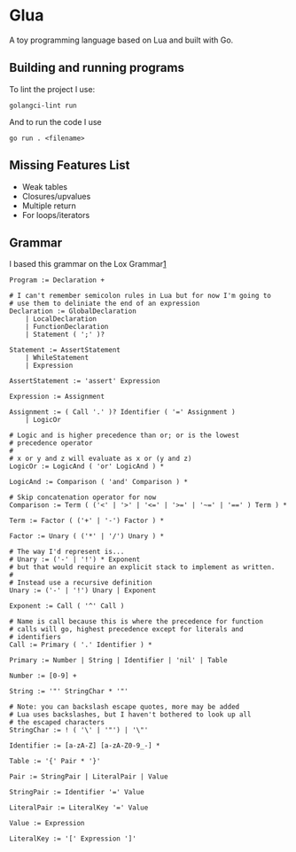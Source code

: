 
# Glua

A toy programming language based on Lua and built with Go.

## Building and running programs

To lint the project I use:

```
golangci-lint run
```

And to run the code I use

```
go run . <filename>
```

## Missing Features List

- Weak tables
- Closures/upvalues
- Multiple return
- For loops/iterators

## Grammar

I based this grammar on the Lox Grammar[1]

```
Program := Declaration +

# I can't remember semicolon rules in Lua but for now I'm going to
# use them to deliniate the end of an expression
Declaration := GlobalDeclaration
    | LocalDeclaration
    | FunctionDeclaration
    | Statement ( ';' )?

Statement := AssertStatement
    | WhileStatement
    | Expression

AssertStatement := 'assert' Expression

Expression := Assignment

Assignment := ( Call '.' )? Identifier ( '=' Assignment )
    | LogicOr

# Logic and is higher precedence than or; or is the lowest
# precedence operator
#
# x or y and z will evaluate as x or (y and z)
LogicOr := LogicAnd ( 'or' LogicAnd ) *

LogicAnd := Comparison ( 'and' Comparison ) *

# Skip concatenation operator for now
Comparison := Term ( ('<' | '>' | '<=' | '>=' | '~=' | '==' ) Term ) *

Term := Factor ( ('+' | '-') Factor ) *

Factor := Unary ( ('*' | '/') Unary ) *

# The way I'd represent is...
# Unary := ('-' | '!') * Exponent
# but that would require an explicit stack to implement as written.
#
# Instead use a recursive definition
Unary := ('-' | '!') Unary | Exponent

Exponent := Call ( '^' Call )

# Name is call because this is where the precedence for function
# calls will go, highest precedence except for literals and
# identifiers
Call := Primary ( '.' Identifier ) *

Primary := Number | String | Identifier | 'nil' | Table

Number := [0-9] +

String := '"' StringChar * '"'

# Note: you can backslash escape quotes, more may be added
# Lua uses backslashes, but I haven't bothered to look up all
# the escaped characters
StringChar := ! ( '\' | '"') | '\"'

Identifier := [a-zA-Z] [a-zA-Z0-9_-] *

Table := '{' Pair * '}'

Pair := StringPair | LiteralPair | Value

StringPair := Identifier '=' Value

LiteralPair := LiteralKey '=' Value

Value := Expression

LiteralKey := '[' Expression ']'
```

[1]: https://craftinginterpreters.com/appendix-i.html